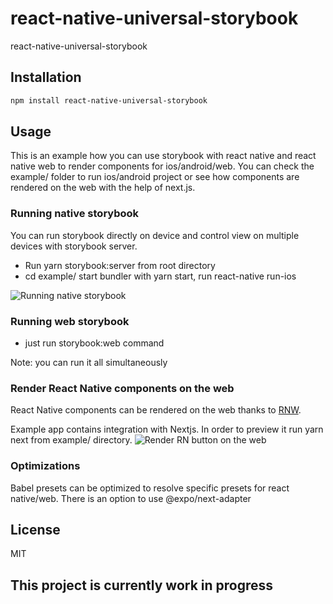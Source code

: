 # react-native-universal-storybook

react-native-universal-storybook

## Installation

```sh
npm install react-native-universal-storybook
```

## Usage

This is an example how you can use storybook with react native and react native web to render components for ios/android/web. You can check the example/ folder to run ios/android project or see how components are rendered on the web with the help of next.js.

### Running native storybook
You can run storybook directly on device and control view on multiple devices with storybook server.
- Run yarn storybook:server from root directory
- cd example/ start bundler with yarn start, run react-native run-ios

![Running native storybook](https://lh5.googleusercontent.com/fUcnC0HvV4nOYomQJ3UB5YdnGI3IJ0p9a4ep8wDCKwECbOMUGoyURqnFvzgFyTdKj_aNzW0AxCI8JIzNypWd=w1920-h976)

### Running web storybook
- just run storybook:web command

Note: you can run it all simultaneously

### Render React Native components on the web
React Native components can be rendered on the web thanks to [RNW](https://github.com/necolas/react-native-web).

Example app contains integration with Nextjs. In order to preview it run yarn next from example/ directory.
![Render RN button on the web](https://lh3.googleusercontent.com/fife/ABSRlIoetSu3wo2DuXT0d85FMH9XJtAaXspmL_MP22OAR1f466G_PvCNko2fxE8KJXcpK5Y8Uqd70Qmj8i2HIH9NtGHJJrtHWUn6D0-eNKXtrh7DAkgCVRS8Mu_lThd501QhNMRoJnfs-9zmZqPRCkw4OIDoCWMUXkEYKa3Je4TI-p2Mwx0Nqg9nLD8zFwK_yt5kNhBi3tFi82dJdIh0cJqtseq7CX0sPgvpkE_ybnFTtOHpYTVeLlwBFkVIg6FTqDBA6QmEVBMwuviprxoE5Zr9vFMb7G9zP_Lg_AEeqLaL32F4ZEukyrEfZTxlBcT9twRiB6EAW4uGZEpIZCZCIQb1BAKk-66ukzUNrkEO8rtVzD857syXs69egoik3ARc7KtVMtFZ8l4zO4jPL-yxKUWgTk_KoyQe_kvbd6-S0kiKEMJrP8L4fnxRh_LvsRW9feBV4IVwIc7ZDURdqU_y5MO06xSqQrq2QqVoe-bylAQ6Ysm2qpT_MN2vt0YhrfSBnlAWd_bluFkrIElKvnvih1mE2t6beog0q1CUSKOih2xtDfWo0709wDfWCaV3AKZCiAQn0fkiO2xuYa2P0N77pgcW0BymLuMTbQYq_bLyBbex3BtukHYUsYVJpBwe2hcNuyyJyLC1CszCeVKNfPMpgPlYY9AA5FJAtZbqZOt-VHqnJLblDugvxuw9YmkEIWGRLkKRYvO3ZEPM78szjGB4k5O2OUjHI0QQfmsCrkA=w1920-h976-ft)

### Optimizations
Babel presets can be optimized to resolve specific presets for react native/web. There is an option to use @expo/next-adapter

## License

MIT

## This project is currently work in progress
